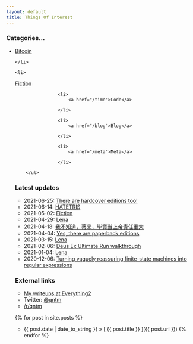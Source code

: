 ```yaml
---
layout: default
title: Things Of Interest
---
```



<h3>Categories...</h3>
		<ul>
			
<li>
<a href="/fiction">Bitcoin</a>
						
	</li>
				
	<li>
<a href="/src">Fiction</a>
						
</li>
				
					<li>
						<a href="/time">Code</a>
						
					</li>
				
					<li>
						<a href="/blog">Blog</a>
						
					</li>
				
					<li>
						<a href="/meta">Meta</a>
						
					</li>
				
		</ul>
	

<h3 id="sec0">Latest updates</h3>
<ul><li>2021-06-25: <a href="/hardcover">There are hardcover editions too!</a></li><li>2021-06-14: <a href="/hatetris">HATETRIS</a></li><li>2021-05-02: <a href="/fiction">Fiction</a></li><li>2021-04-29: <a href="/mmacevedo_fr">Lena</a></li><li>2021-04-18: <a href="/responsibility_cn">我不知道，蒂米，毕竟当上帝责任重大</a></li><li>2021-04-04: <a href="/paperback">Yes, there are paperback editions</a></li><li>2021-03-15: <a href="/mmacevedo_ru">Lena</a></li><li>2021-02-06: <a href="/alginon">Deus Ex Ultimate Run walkthrough</a></li><li>2021-01-04: <a href="/mmacevedo">Lena</a></li><li>2020-12-06: <a href="/plants">Turning vaguely reassuring finite-state machines into regular expressions</a></li></ul>

<h3 id="sec1">External links</h3>
<ul>
<li><a href="http://everything2.com/node/1223826?usersearch=sam512&amp;orderby=node.createtime%20DESC&amp;filterhidden=0">My writeups at Everything2</a></li>
<li>Twitter: <a href="https://twitter.com/qntm">@qntm</a></li>
<li><a href="http://www.reddit.com/r/qntm">/r/qntm</a></li>
</ul>				

{% for post in site.posts %}
  * {{ post.date | date_to_string }} &raquo; [ {{ post.title }} ]({{ post.url }})
{% endfor %}
